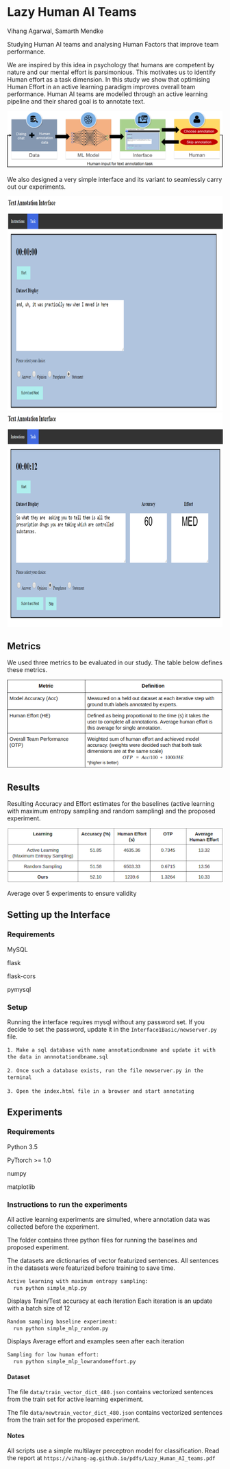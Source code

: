 
# Lazy Human AI Teams
Vihang Agarwal, Samarth Mendke

Studying Human AI teams and analysing Human Factors that improve team performance.

We are inspired by this idea in psychology that humans are competent by
nature and our mental effort is parsimonious. This motivates us to identify Human effort as a task dimension. In this study we show that optimising Human Effort in an active learning paradigm improves overall team performance. Human AI teams are modelled through an active learning pipeline and their shared goal is to annotate text.

![](https://github.com/vihang-ag/LazyAIteams/blob/master/images/workflow.png)

We also designed a very simple interface and its variant to seamlessly carry out our experiments.

<img src="https://github.com/vihang-ag/LazyAIteams/blob/master/images/interface1.png" width="850" height="500">

<img src="https://github.com/vihang-ag/LazyAIteams/blob/master/images/interface2.png" width="850" height="500">


## Metrics

We used three metrics to be evaluated in our study. The table below defines these metrics.

![](https://github.com/vihang-ag/LazyAIteams/blob/master/images/metric.png)


## Results
Resulting Accuracy and Effort estimates for the baselines (active learning with maximum entropy sampling and random sampling) and the proposed experiment. 

<img src="https://github.com/vihang-ag/LazyAIteams/blob/master/images/results.png" width="512" height="127">

Average over 5 experiments to ensure validity



## Setting up the Interface

### Requirements
MySQL

flask

flask-cors

pymysql

### Setup

Running the interface requires mysql without any password set. If you decide to set the password, update it in the ```Interface1Basic/newserver.py``` file.

```
1. Make a sql database with name annotationdbname and update it with the data in annnotationdbname.sql

2. Once such a database exists, run the file newserver.py in the terminal

3. Open the index.html file in a browser and start annotating
```

## Experiments

### Requirements
Python 3.5

PyTtorch >= 1.0

numpy

matplotlib


### Instructions to run the experiments

All active learning experiments are simulted, where annotation data was collected before the experiment.

The folder contains three python files for running the baselines and proposed experiment.

The datasets are dictionaries of vector featurized sentences. All sentences in the datasets 
were featurized before training to save time.

```
Active learning with maximum entropy sampling: 
  run python simple_mlp.py
```

Displays Train/Test accuracy at each iteration
Each iteration is an update with a batch size of 12

```
Random sampling baseline experiment:
  run python simple_mlp_random.py
```

Displays Average effort and examples seen after each iteration

```
Sampling for low human effort:
  run python simple_mlp_lowrandomeffort.py  
```

#### Dataset
The file ```data/train_vector_dict_480.json``` contains vectorized sentences from the train set for active learning experiment.

The file ```data/newtrain_vector_dict_480.json``` contains vectorized sentences from the train set for the proposed experiment.

#### Notes
All scripts use a simple multilayer perceptron model for classification. 
Read the report at ```https://vihang-ag.github.io/pdfs/Lazy_Human_AI_teams.pdf```





